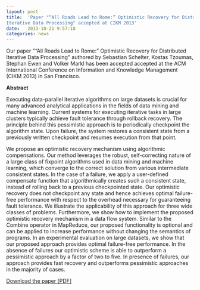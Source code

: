 ```yaml
---
layout: post
title:  'Paper "“All Roads Lead to Rome:” Optimistic Recovery for Distributed
Iterative Data Processing" accepted at CIKM 2013'
date:   2013-10-21 9:57:18
categories: news
---
```


Our paper "“All Roads Lead to Rome:” Optimistic Recovery for Distributed
Iterative Data Processing" authored by Sebastian Schelter, Kostas
Tzoumas, Stephan Ewen and Volker Markl has been accepted accepted at the
ACM International Conference on Information and Knowledge Management
(CIKM 2013) in San Francisco.

**Abstract**

Executing data-parallel iterative algorithms on large datasets is
crucial for many advanced analytical applications in the fields of data
mining and machine learning. Current systems for executing iterative
tasks in large clusters typically achieve fault tolerance through
rollback recovery. The principle behind this pessimistic approach is to
periodically checkpoint the algorithm state. Upon failure, the system
restores a consistent state from a previously written checkpoint and
resumes execution from that point.

We propose an optimistic recovery mechanism using algorithmic
compensations. Our method leverages the robust, self-correcting nature
of a large class of fixpoint algorithms used in data mining and machine
learning, which converge to the correct solution from various
intermediate consistent states. In the case of a failure, we apply a
user-defined compensate function that algorithmically creates such a
consistent state, instead of rolling back to a previous checkpointed
state. Our optimistic recovery does not checkpoint any state and hence
achieves optimal failure-free performance with respect to the overhead
necessary for guaranteeing fault tolerance. We illustrate the
applicability of this approach for three wide classes of problems.
Furthermore, we show how to implement the proposed optimistic recovery
mechanism in a data flow system. Similar to the Combine operator in
MapReduce, our proposed functionality is optional and can be applied to
increase performance without changing the semantics of programs. In an
experimental evaluation on large datasets, we show that our proposed
approach provides optimal failure-free performance. In the absence of
failures our optimistic scheme is able to outperform a pessimistic
approach by a factor of two to five. In presence of failures, our
approach provides fast recovery and outperforms pessimistic approaches
in the majority of cases.

<a href="{{ site.baseurl }}/assets/papers/optimistic.pdf">Download the paper [PDF]</a>

